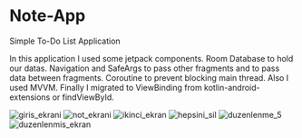 # Note-App
Simple To-Do List Application

In this application I used some jetpack components.
Room Database to hold our datas.
Navigation and SafeArgs to pass other fragments and to pass data between fragments.
Coroutine to prevent blocking main thread.
Also I used MVVM.
Finally I migrated to ViewBinding from kotlin-android-extensions or findViewById.


![giris_ekrani](https://user-images.githubusercontent.com/79268497/130888549-4c002df4-943f-4585-aa49-14eac8bb3cbf.png)
![not_ekrani](https://user-images.githubusercontent.com/79268497/130888560-f31bb2d8-725a-4ed1-bc39-6e96c902287f.png)
![ikinci_ekran](https://user-images.githubusercontent.com/79268497/130888566-3e94f997-8516-4385-a176-9280eef5f6b1.png)
![hepsini_sil](https://user-images.githubusercontent.com/79268497/130888571-7195c6ca-562f-4f9d-98c6-056cb9611df8.png)
![duzenlenme_5](https://user-images.githubusercontent.com/79268497/130888573-2b2fa805-e0db-4858-815c-776125ce5792.png)
![duzenlenmis_ekran](https://user-images.githubusercontent.com/79268497/130888577-a8a48e4c-ce97-4194-8c61-9e73cf3d63ea.png)

